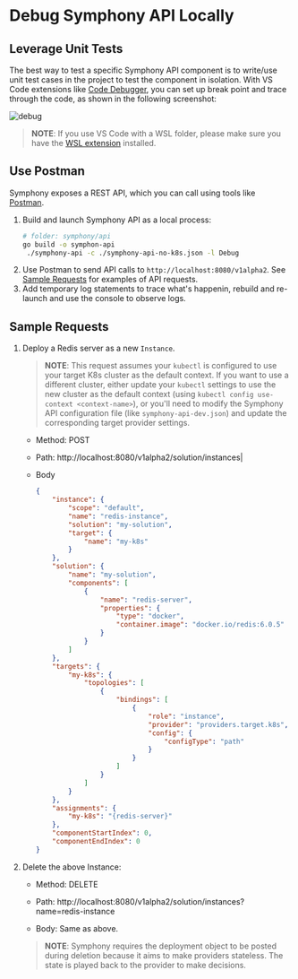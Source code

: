 # Debug Symphony API Locally

## Leverage Unit Tests

The best way to test a specific Symphony API component is to write/use unit test cases in the project to test the component in isolation. With VS Code extensions like [Code Debugger]( https://marketplace.visualstudio.com/items?itemName=wowbox.code-debuger), you can set up break point and trace through the code, as shown in the following screenshot:

![debug](../images/debug.png)

> **NOTE**: If you use VS Code with a WSL folder, please make sure you have the [WSL extension](https://marketplace.visualstudio.com/items?itemName=ms-vscode-remote.remote-wsl) installed.

## Use Postman

Symphony exposes a REST API, which you can call using tools like [Postman](https://www.postman.com/). 
1. Build and launch Symphony API as a local process:
   ```bash
   # folder: symphony/api
   go build -o symphon-api
    ./symphony-api -c ./symphony-api-no-k8s.json -l Debug
    ```
2. Use Postman to send API calls to ```http://localhost:8080/v1alpha2```. See [Sample Requests](#sample-requests) for examples of API requests.
3. Add temporary log statements to trace what's happenin, rebuild and re-launch and use the console to observe logs.

## Sample Requests
1. Deploy a Redis server as a new ```Instance```.

   > **NOTE**: This request assumes your ```kubectl``` is configured to use your target K8s cluster as the default context. If you want to use a different cluster, either update your ```kubectl``` settings to use the new cluster as the default context (using ```kubectl config use-context <context-name>```), or you'll need to modify the Symphony API configuration file (like ```symphony-api-dev.json```) and update the corresponding target provider settings.

   * Method: POST
   * Path: http://localhost:8080/v1alpha2/solution/instances|
   * Body

        ```json 
        {
            "instance": {
                "scope": "default",
                "name": "redis-instance",
                "solution": "my-solution",
                "target": {
                    "name": "my-k8s"
                }                 
            },
            "solution": {
                "name": "my-solution",
                "components": [
                    {
                        "name": "redis-server",
                        "properties": {
                            "type": "docker",
                            "container.image": "docker.io/redis:6.0.5"
                        }
                    }
                ]
            },
            "targets": {
                "my-k8s": {
                    "topologies": [
                        {
                            "bindings": [
                                {
                                    "role": "instance",
                                    "provider": "providers.target.k8s",
                                    "config": {
                                        "configType": "path"
                                    }
                                }
                            ]
                        }
                    ]
                }
            },
            "assignments": {
                "my-k8s": "{redis-server}"
            },
            "componentStartIndex": 0,
            "componentEndIndex": 0                
        }

2. Delete the above Instance:

    * Method: DELETE
    * Path: http://localhost:8080/v1alpha2/solution/instances?name=redis-instance

    * Body: Same as above. 
    
    > **NOTE**: Symphony requires the deployment object to be posted during deletion because it aims to make providers stateless. The state is played back to the provider to make decisions.
